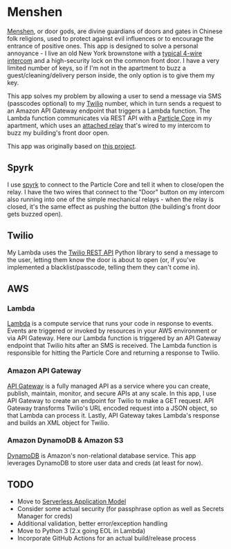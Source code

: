 # Menshen  

[Menshen](https://en.wikipedia.org/wiki/Menshen), or door gods, are divine guardians of doors and gates in Chinese folk religions, used to protect against evil influences or to encourage the entrance of positive ones. This app is designed to solve a personal annoyance - I live an old New York brownstone with a [typical 4-wire intercom](http://www.intercom-parts.com/IR204-Intercom.html) and a high-security lock on the common front door. I have a very limited number of keys, so if I'm not in the apartment to buzz a guest/cleaning/delivery person inside, the only option is to give them my key.  

This app solves my problem by allowing a user to send a message via SMS (passcodes optional) to my [Twilio](https://www.twilio.com/) number, which in turn sends a request to an Amazon API Gateway endpoint that triggers a Lambda function. The Lambda function communicates via REST API with a [Particle Core](https://www.particle.io/) in my apartment, which uses an [attached relay](https://docs.particle.io/datasheets/particle-shields/#relay-shield) that's wired to my intercom to buzz my building's front door open.

This app was originally based on [this project](https://github.com/awslabs/lambda-apigateway-twilio-tutorial).  

## Spyrk
I use [spyrk](https://github.com/Alidron/spyrk) to connect to the Particle Core and tell it when to close/open the relay. I have the two wires that connect to the "Door" button on my intercom also running into one of the simple mechanical relays - when the relay is closed, it's the same effect as pushing the button (the building's front door gets buzzed open).

## Twilio
My Lambda uses the [Twilio REST API](https://github.com/twilio/twilio-python/) Python library to send a message to the user, letting them know the door is about to open (or, if you've implemented a blacklist/passcode, telling them they can't come in).

## AWS
### Lambda
[Lambda](https://aws.amazon.com/lambda/) is a compute service that runs your code in response to events. Events are triggered or invoked by resources in your AWS environment or via API Gateway. Here our Lambda function is triggered by an API Gateway endpoint that Twilio hits after an SMS is received. The Lambda function is responsible for hitting the Particle Core and returning a response to Twilio.

### Amazon API Gateway
[API Gateway](https://aws.amazon.com/api-gateway/) is a fully managed API as a service where you can create, publish, maintain, monitor, and secure APIs at any scale. In this app, I use API Gateway to create an endpoint for Twilio to make a GET request. API Gateway transforms Twilio's URL encoded request into a JSON object, so that Lambda can process it. Lastly, API Gateway takes Lambda's response and builds an XML object for Twilio.

### Amazon DynamoDB & Amazon S3
[DynamoDB](https://aws.amazon.com/dynamodb/) is Amazon's non-relational database service. This app leverages DynamoDB to store user data and creds (at least for now).

## TODO
+ Move to [Serverless Application Model](https://github.com/awslabs/serverless-application-model)
+ Consider some actual security (for passphrase option as well as Secrets Manager for creds)
+ Additional validation, better error/exception handling
+ Move to Python 3 (2.x going EOL in Lambda)
+ Incorporate GitHub Actions for an actual build/release process
